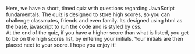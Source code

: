 Here, we have a short, timed quiz with questions regarding JavaScript fundamentals. 
The quiz is designed to store high scores, so you can challenge classmates, friends and even family.
Its designed using html as the base, javascript to run the code and is styled by css.  
At the end of the quiz, if you have a higher score than what is listed, you get to be on the high scores list, by entering your initials. 
Your initials are then placed next to your score.  I hope you enjoy it!
